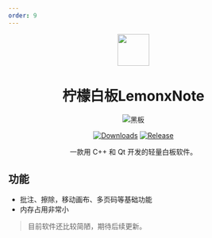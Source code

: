 ```yaml
---
order: 9
---
```


<div align="center">

<img src="/icon/ACS/LemonxNote.png" width="64" />

# 柠檬白板LemonxNote

<ArticleMetadata />

![黑板](/images/LemonxNote/黑板.png)

[![Downloads](https://img.shields.io/github/downloads/lh11117/LemonxNote/total?style=social&label=Downloads&logo=github)](https://github.com/lh11117/LemonxNote/releases/latest)
[![Release](https://img.shields.io/github/v/release/lh11117/LemonxNote?style=flat&color=%233fb950&label=正式版)](https://github.com/lh11117/LemonxNote/releases/latest)

一款用 C++ 和 Qt 开发的轻量白板软件。

</div>

<GitHubCard owner="lh11117" repo="LemonxNote" />

## 功能
- 批注、擦除，移动画布、多页码等基础功能
- 内存占用非常小

> 目前软件还比较简陋，期待后续更新。